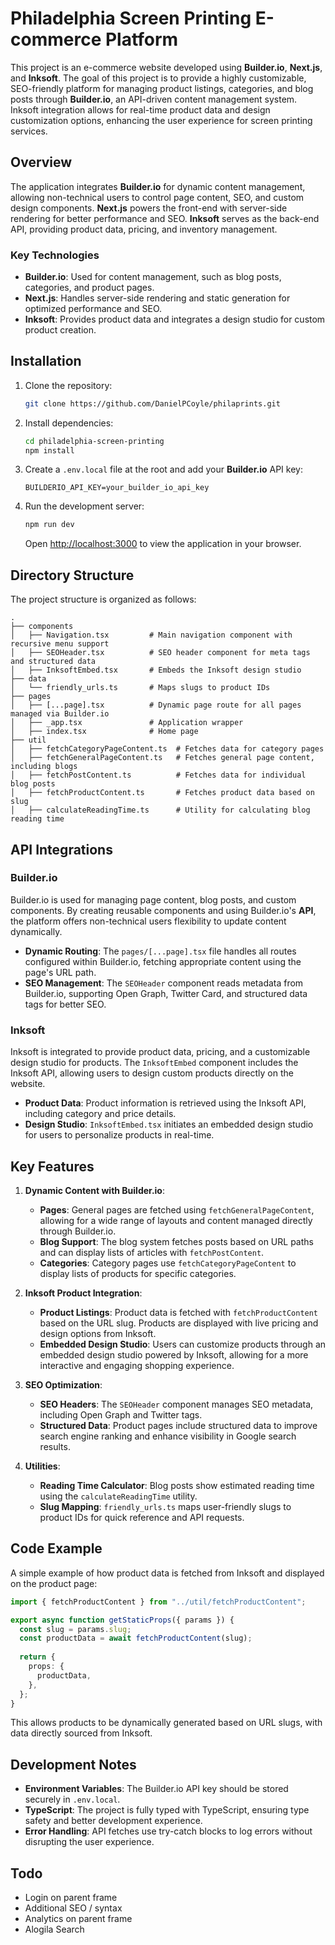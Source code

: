 
# Philadelphia Screen Printing E-commerce Platform

This project is an e-commerce website developed using **Builder.io**, **Next.js**, and **Inksoft**. The goal of this project is to provide a highly customizable, SEO-friendly platform for managing product listings, categories, and blog posts through **Builder.io**, an API-driven content management system. Inksoft integration allows for real-time product data and design customization options, enhancing the user experience for screen printing services.

## Overview

The application integrates **Builder.io** for dynamic content management, allowing non-technical users to control page content, SEO, and custom design components. **Next.js** powers the front-end with server-side rendering for better performance and SEO. **Inksoft** serves as the back-end API, providing product data, pricing, and inventory management.

### Key Technologies

- **Builder.io**: Used for content management, such as blog posts, categories, and product pages.
- **Next.js**: Handles server-side rendering and static generation for optimized performance and SEO.
- **Inksoft**: Provides product data and integrates a design studio for custom product creation.

## Installation

1. Clone the repository:
   ```bash
   git clone https://github.com/DanielPCoyle/philaprints.git
   ```

2. Install dependencies:
   ```bash
   cd philadelphia-screen-printing
   npm install
   ```

3. Create a `.env.local` file at the root and add your **Builder.io** API key:
   ```env
   BUILDERIO_API_KEY=your_builder_io_api_key
   ```

4. Run the development server:
   ```bash
   npm run dev
   ```

   Open [http://localhost:3000](http://localhost:3000) to view the application in your browser.

## Directory Structure

The project structure is organized as follows:

```
.
├── components
│   ├── Navigation.tsx         # Main navigation component with recursive menu support
│   ├── SEOHeader.tsx          # SEO header component for meta tags and structured data
│   ├── InksoftEmbed.tsx       # Embeds the Inksoft design studio
├── data
│   └── friendly_urls.ts       # Maps slugs to product IDs
├── pages
│   ├── [...page].tsx          # Dynamic page route for all pages managed via Builder.io
│   ├── _app.tsx               # Application wrapper
│   ├── index.tsx              # Home page
├── util
│   ├── fetchCategoryPageContent.ts  # Fetches data for category pages
│   ├── fetchGeneralPageContent.ts   # Fetches general page content, including blogs
│   ├── fetchPostContent.ts          # Fetches data for individual blog posts
│   ├── fetchProductContent.ts       # Fetches product data based on slug
│   ├── calculateReadingTime.ts      # Utility for calculating blog reading time
```

## API Integrations

### Builder.io

Builder.io is used for managing page content, blog posts, and custom components. By creating reusable components and using Builder.io's **API**, the platform offers non-technical users flexibility to update content dynamically.

- **Dynamic Routing**: The `pages/[...page].tsx` file handles all routes configured within Builder.io, fetching appropriate content using the page's URL path.
- **SEO Management**: The `SEOHeader` component reads metadata from Builder.io, supporting Open Graph, Twitter Card, and structured data tags for better SEO.

### Inksoft

Inksoft is integrated to provide product data, pricing, and a customizable design studio for products. The `InksoftEmbed` component includes the Inksoft API, allowing users to design custom products directly on the website.

- **Product Data**: Product information is retrieved using the Inksoft API, including category and price details.
- **Design Studio**: `InksoftEmbed.tsx` initiates an embedded design studio for users to personalize products in real-time.

## Key Features

1. **Dynamic Content with Builder.io**:
   - **Pages**: General pages are fetched using `fetchGeneralPageContent`, allowing for a wide range of layouts and content managed directly through Builder.io.
   - **Blog Support**: The blog system fetches posts based on URL paths and can display lists of articles with `fetchPostContent`.
   - **Categories**: Category pages use `fetchCategoryPageContent` to display lists of products for specific categories.

2. **Inksoft Product Integration**:
   - **Product Listings**: Product data is fetched with `fetchProductContent` based on the URL slug. Products are displayed with live pricing and design options from Inksoft.
   - **Embedded Design Studio**: Users can customize products through an embedded design studio powered by Inksoft, allowing for a more interactive and engaging shopping experience.

3. **SEO Optimization**:
   - **SEO Headers**: The `SEOHeader` component manages SEO metadata, including Open Graph and Twitter tags.
   - **Structured Data**: Product pages include structured data to improve search engine ranking and enhance visibility in Google search results.

4. **Utilities**:
   - **Reading Time Calculator**: Blog posts show estimated reading time using the `calculateReadingTime` utility.
   - **Slug Mapping**: `friendly_urls.ts` maps user-friendly slugs to product IDs for quick reference and API requests.

## Code Example

A simple example of how product data is fetched from Inksoft and displayed on the product page:

```typescript
import { fetchProductContent } from "../util/fetchProductContent";

export async function getStaticProps({ params }) {
  const slug = params.slug;
  const productData = await fetchProductContent(slug);
  
  return {
    props: {
      productData,
    },
  };
}
```

This allows products to be dynamically generated based on URL slugs, with data directly sourced from Inksoft.

## Development Notes

- **Environment Variables**: The Builder.io API key should be stored securely in `.env.local`.
- **TypeScript**: The project is fully typed with TypeScript, ensuring type safety and better development experience.
- **Error Handling**: API fetches use try-catch blocks to log errors without disrupting the user experience.

## Todo
- Login on parent frame
- Additional SEO / syntax
- Analytics on parent frame
- Alogila Search